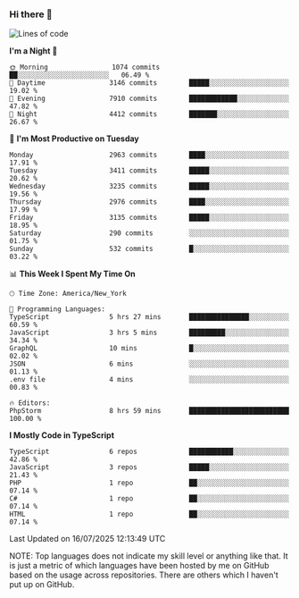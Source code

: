 ### Hi there 👋

<!--
**LynxJinxxy/LynxJinxxy** is a ✨ _special_ ✨ repository because its `README.md` (this file) appears on your GitHub profile.

Here are some ideas to get you started:

- 🔭 I’m currently working on ...
- 🌱 I’m currently learning ...
- 👯 I’m looking to collaborate on ...
- 🤔 I’m looking for help with ...
- 💬 Ask me about ...
- 📫 How to reach me: ...
- 😄 Pronouns: ...
- ⚡ Fun fact: ...
-->

<!--START_SECTION:waka-->
![Lines of code](https://img.shields.io/badge/From%20Hello%20World%20I%27ve%20Written-24.9%20million%20lines%20of%20code-blue)

**I'm a Night 🦉** 

```text
🌞 Morning                1074 commits        ██░░░░░░░░░░░░░░░░░░░░░░░   06.49 % 
🌆 Daytime                3146 commits        █████░░░░░░░░░░░░░░░░░░░░   19.02 % 
🌃 Evening                7910 commits        ████████████░░░░░░░░░░░░░   47.82 % 
🌙 Night                  4412 commits        ███████░░░░░░░░░░░░░░░░░░   26.67 % 
```
📅 **I'm Most Productive on Tuesday** 

```text
Monday                   2963 commits        ████░░░░░░░░░░░░░░░░░░░░░   17.91 % 
Tuesday                  3411 commits        █████░░░░░░░░░░░░░░░░░░░░   20.62 % 
Wednesday                3235 commits        █████░░░░░░░░░░░░░░░░░░░░   19.56 % 
Thursday                 2976 commits        ████░░░░░░░░░░░░░░░░░░░░░   17.99 % 
Friday                   3135 commits        █████░░░░░░░░░░░░░░░░░░░░   18.95 % 
Saturday                 290 commits         ░░░░░░░░░░░░░░░░░░░░░░░░░   01.75 % 
Sunday                   532 commits         █░░░░░░░░░░░░░░░░░░░░░░░░   03.22 % 
```


📊 **This Week I Spent My Time On** 

```text
🕑︎ Time Zone: America/New_York

💬 Programming Languages: 
TypeScript               5 hrs 27 mins       ███████████████░░░░░░░░░░   60.59 % 
JavaScript               3 hrs 5 mins        █████████░░░░░░░░░░░░░░░░   34.34 % 
GraphQL                  10 mins             █░░░░░░░░░░░░░░░░░░░░░░░░   02.02 % 
JSON                     6 mins              ░░░░░░░░░░░░░░░░░░░░░░░░░   01.13 % 
.env file                4 mins              ░░░░░░░░░░░░░░░░░░░░░░░░░   00.83 % 

🔥 Editors: 
PhpStorm                 8 hrs 59 mins       █████████████████████████   100.00 % 
```

**I Mostly Code in TypeScript** 

```text
TypeScript               6 repos             ███████████░░░░░░░░░░░░░░   42.86 % 
JavaScript               3 repos             █████░░░░░░░░░░░░░░░░░░░░   21.43 % 
PHP                      1 repo              ██░░░░░░░░░░░░░░░░░░░░░░░   07.14 % 
C#                       1 repo              ██░░░░░░░░░░░░░░░░░░░░░░░   07.14 % 
HTML                     1 repo              ██░░░░░░░░░░░░░░░░░░░░░░░   07.14 % 
```




 Last Updated on 16/07/2025 12:13:49 UTC
<!--END_SECTION:waka-->
NOTE: Top languages does not indicate my skill level or anything like that. It is just a metric of which languages have been hosted by me on GitHub based on the usage across repositories. There are others which I haven't put up on GitHub.

